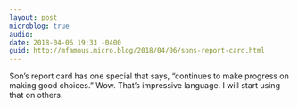 ```yaml
---
layout: post
microblog: true
audio: 
date: 2018-04-06 19:33 -0400
guid: http://mfamous.micro.blog/2018/04/06/sons-report-card.html
---
```

Son’s report card has one special that says, “continues to make progress on making good choices.” Wow. That’s impressive language. I will start using that on others. 
